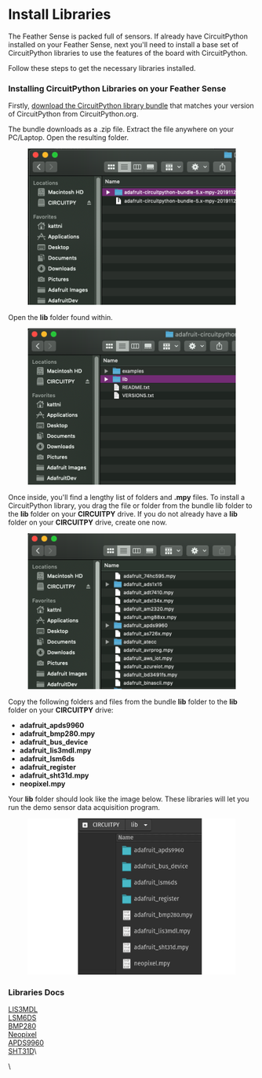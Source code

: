 # Install Libraries

The Feather Sense is packed full of sensors. If already have CircuitPython installed on your Feather Sense, next you'll need to install a base set of CircuitPython libraries to use the features of the board with CircuitPython.

Follow these steps to get the necessary libraries installed.

### Installing CircuitPython Libraries on your Feather Sense

Firstly, [download the CircuitPython library bundle](https://circuitpython.org/libraries) that matches your version of CircuitPython from CircuitPython.org.&#x20;

The bundle downloads as a .zip file. Extract the file anywhere on your PC/Laptop. Open the resulting folder.

<figure><img src="../../../.gitbook/assets/image (9) (1).png" alt=""><figcaption></figcaption></figure>

Open the **lib** folder found within.

<figure><img src="../../../.gitbook/assets/image (10).png" alt=""><figcaption></figcaption></figure>

Once inside, you'll find a lengthy list of folders and **.mpy** files. To install a CircuitPython library, you drag the file or folder from the bundle lib folder to the **lib** folder on your **CIRCUITPY** drive. If you do not already have a **lib** folder on your **CIRCUITPY** drive, create one now.

<figure><img src="../../../.gitbook/assets/image (11).png" alt=""><figcaption></figcaption></figure>

Copy the following folders and files from the bundle **lib** folder to the **lib** folder on your **CIRCUITPY** drive:

* **adafruit\_apds9960**
* **adafruit\_bmp280.mpy**
* **adafruit\_bus\_device**
* **adafruit\_lis3mdl.mpy**
* **adafruit\_lsm6ds**
* **adafruit\_register**
* **adafruit\_sht31d.mpy**
* **neopixel.mpy**

Your **lib** folder should look like the image below. These libraries will let you run the demo sensor data acquisition program.

<figure><img src="../../../.gitbook/assets/image (12).png" alt=""><figcaption></figcaption></figure>



### Libraries Docs

[LIS3MDL](https://docs.circuitpython.org/projects/lis3mdl/en/latest/)\
[LSM6DS](https://docs.circuitpython.org/projects/lsm6dsox/en/latest/)\
[BMP280](https://docs.circuitpython.org/projects/bmp280/en/latest/)\
[Neopixel](https://docs.circuitpython.org/projects/neopixel/en/latest/)\
[APDS9960](https://docs.circuitpython.org/projects/apds9960/en/latest/)\
[SHT31D](https://docs.circuitpython.org/projects/sht31d/en/latest/)\


\



